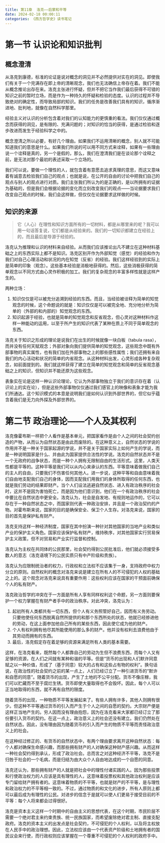 ```yaml
---
title: 第11章  洛克——启蒙和平等
date: 2024-02-18 00:00:11
categories: 《西方哲学史》读书笔记
---
```


<!-- toc -->


# 第一节 认识论和知识批判

## 概念澄清

从洛克到康德，标准的论证是说对概念的洞见并不必然提供对实在的洞见。即使我们有关于一个完满存在即上帝的清晰观念，我们也无法确信上帝存在着。我们不能从概念推论出存在来。洛克主张进行怀疑，但并不把它当作我们最后获得不可错的知识之前的暂时立场，而是作为一种持久的怀疑和检验的态度。认识的过程并不导致绝对的确定性，而导致局部的知识。我们的任务是改善我们具有的知识，循序渐进地、批判地，就像在自然科学那里。

经验主义对认识的分析包含着对我们的认知能力的更慎重的看法。我们仅仅通过概念而获得的洞见，是有限的、充满问题的；对知识的恰当的获得，是通过检验和逐步改进而发生于经验科学之中的。

概念澄清之所以必要，有好几个理由。如果我们不运用清晰的概念，别人就不可能知道我们的意思是什么。如果我们所说的可以用不同方式来诠释，如果有一些理由说一个诠释是真的，另一个是假的，那么，我们在澄清我们是在谈论那个诠释之前，是无法对那个最初的表述采取一个立场的。

我们可以说，要做一个理性的人，就包含着有意愿去追求真理的意思，而这又意味着有诚意去检验我们自己的观点；也就是说，在公开的自由的讨论中把我们自己的观点与别人的观点进行对质。我们主张我们所认为的是正确的，是以所拥有的证据为基础的，但是我们会根据论据的变化而立刻改变我们的观点——当论据要求我们改变自己观点的时候，我们会这样做，但仅仅在论据要求这样做的时候。

## 知识的来源

> 它（人心）在理性和知识方面所有的一切材料，都是从哪里来的呢？我可以用一句话答复说，它们都是从经验来的。我们的一切知识都建立在经验上的，而且最后是导源于经验的。

洛克认为推理和认识的材料来自经验。从而我们应该推论出凡不建立在这种材料基础之上的东西实际上都不是知识。洛克区别开作为外部知觉（感觉）的经验和作为我们对自己心理活动和状况的内在知觉（反省）的经验。我们这样经验到的实际上是简单的印象（观念）。这些基本经验是消极地获得的。然后，这些消极获得的简单观念以不同方式由心灵作积极的加工。我们的复杂观念的丰富多样性就是这样产生的。

两种立场：
1. 知识仅仅是可以被充分追溯到经验的东西。而且，当经验被诠释为简单的知觉观念的时候，这个命题说的就是：知识仅仅是可以被完全地、充分地分析为简单的（外部的和内部的）知觉观念的东西。
2. 知识起源于经验，也就是简单的知觉观念和反省观念，但心灵对这种材料作这样一种能动的运用，以至于所产生的知识代表了某种在质上不同于简单观念的东西。

洛克关于知识之形成的理论是说我们在出生的时候就像一块白板（tabula rasa），而并没有任何天赋观念；外部对象向我们提供简单的知觉观念，这些观念中既有外部事物的真实属性，也有我们加在外部事物之上的那些感性属性；我们还拥有来自我们的内心活动和状况的简单的内省观念。从这种材料出发，心灵形成各种复杂观念，如前面提到的。我们就这样获得了建立在简单的知觉观念和简单的反省观念基础之上的知识，但知识并不能还原为这些观念。

表象实在论是这样一种认识论理论，它认为外部事物独立于我们的意识存在着（认识论上的实在论），但是这些外部事物仅仅通过我们感官上的映像和表象才能为我们所通达。这个知识模式的本意是说明我们是如何认识到外部世界的，但它似乎蕴含着我们是无力向外探及外部世界的。

# 第二节 政治理论——个人及其权利

洛克像霍布斯一样把个人看作是基本单元，把国家看作是由个人之间的社会契约创造的产物，从而认为自然状态是由此而废除的。在这种意义上，自然状态的学说的作用并不是一种关于国家起源的学说，并不是关于国家实际上如何产生的学说，而是一种说明国家是什么、并由此为国家提供合法性的学说。洛克的自然状态并不是一个无政府的战争状态，而是一种个人拥有无限制自由的生活形式。这里，人类天性都是平等的。这种平等是我们可以从内心来承认的东西。平等意味着做我们自己的主人的自由，只要我们不伤害任何其他人。进一步说，这种平等和自由意味着我们自由地支配我们自己的身体，因而支配我们用我们的身体所取得的任何东西，也就是我们劳动的结果即财产。当个人们设法逃避自然状态、进入有政治秩序的社会时，这并不是因为害怕死亡，而是因为他们意识到，他们在一个有政治秩序的社会中要比在自然状态中更安全。洛克认为，社会是自发地、有规则地运作的，它可以存在于一种自然状态之中，而国家则代表一种政治安排，并且是一个政治契约的产物。对霍布斯来说，国家的目的是确保安全、保卫个人生存。对洛克来说，国家的目的首先是保护私有财产。

洛克支持这样一种经济制度，国家在其中扮演一种针对其他国家的当地产业和类似产业的保护主义角色。国家应该保护私有财产，维持秩序，对其他国家实行贸易保护主义政策，但不对贸易和产业实行监督和控制。

洛克认为主权在共同体的公民那里，社会契约得到公民批准后，他们就必须接受多数人的意志（洛克语境下的公民实质只有中产阶级和贵族）。

洛克认为应限制统治者的权力，行政权和立法权不应该集于一身，支持政府中权力分立的原则。自然权利的概念对洛克来说是建立在所有人的不可侵犯的人权的基础之上的。这个观念对洛克来说具有重要作用：这些权利应该在国家的干预面前确保个人的私有财产。

洛克政治哲学的冲突在于一方面是所有人享有同样权利这个命题，另一方面则要保护一个权力掌握在有财产者手中的政治秩序。对此冲突，洛克认为：
1. 起初所有人类都共有一切东西，但个人有义务照管好自己，因而有义务劳动。只要他使任何东西脱离自然所提供的和那个东西所处的状态，他就已经掺进他的劳动，在这上面参加他自己所有的某些东西，因此使它成为他的财产。
2. 个人有权利拥有他尽其所能使用的那么多的财产。他并没有权利去浪费他由于其劳动而拥有的东西。
3. 最后，洛克假定存在着足够的资源来满足所有人类的基本需要。

这样，在洛克看来，既然每个人都靠自己的劳动为生但不浪费东西，而每个人又有足够的资源，在人们之间就有某种和谐的平等。但是“货币的出现和人们默许同意赋之以一种价值，形成了（基于同意）较大的占有和这些占有物的权利”。换句话说，在政治性的社会契约之前的某一点上，人们已经订立了一种引进货币的“默许和自愿的同意”。随着货币的出现，产生了土地的不公平分配。货币不像庄稼，我们可以贮藏而不至于腐烂生锈。货币即使大量取得也不会毁坏。因此，每个人可以正当地取得的东西，就不再有自然的限度。

随着货币的出现，一种物质不平等发展起来了。有些人拥有许多，其他人则拥有很少。但这种不平等通过货币的引入而产生于个人之间的自愿的契约。大宗财产便是这样正当地产生的。穷人因而没有理由抱怨，因为在洛克看来大家都已经订立了那份要引入货币的契约。在这一点上，政治意义上的社会还没有建立。我们仍然处在自然状态。因此，没有理由因为随着货币的引入而产生的物质不平等而责怪政治意义上的社会。

在这种经过修正的、有货币的自然状态中，有两个理由要求离开这种自然状态：每个人都对确保生命感兴趣，而那些拥有财产的人对确保这种财产感兴趣。从而这样一种社会契约得到承认，形成了政治社会。总而言之对这种经济不平等，洛克不是归咎于社会的一个毛病，而是归结为由大众个人自由地达成的一个自愿的同意。

洛克还认为，那些拥有财产的人就是把社会中的理性付诸实践的人。因为那些投票和行使政治权力的人应该是具有理性的人，这意味着投票权和其他政治权利是应该专门留给财产拥有者的。这意味着物质的不平等，也就是财产的不平等，是与理性和政治权力的不平等相一致的。不过，通过物质的和文化的进步，所有人原则上都可以最后成为有理性的公民。对进步的信念于是就可以使人们更易于接受目前的不平等：每个人将来都会过得很好。

洛克是资本主义这样一个时期中的自由主义的思想代表，在这个时期，市民阶层不需要一个绝对君主来约束贵族、统一民族国家，而希望废除绝对君主制、直接支配政府。洛克的资本主义的出发点是社会契约，不可侵犯的个人权利，以及将主权放在人民手中的政治理想。因此，立法权应该由一个代表资产阶级和土地拥有者的国民议会来行使，而行政权则应该掌握在一个尊重不可侵犯的个人权利的政府手中。